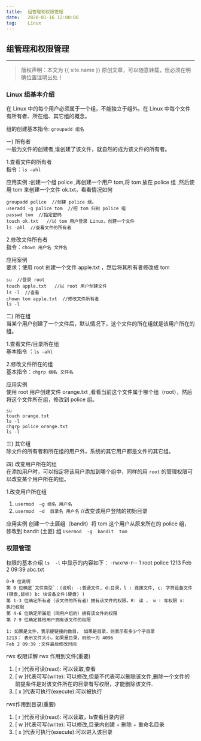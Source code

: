 ```yaml
---
title:  组管理和权限管理 
date:   2020-01-16 12:00:00
tag:    Linux
---
```


## 组管理和权限管理  

***
> 版权声明：本文为 {{ site.name }} 原创文章，可以随意转载，但必须在明确位置注明出处！

<head><link rel="stylesheet" href="../css/rouge.css"></head>

 
### Linux 组基本介绍    
在 Linux 中的每个用户必须属于一个组，不能独立于组外。在 Linux 中每个文件
有所有者、所在组、其它组的概念。  

组的创建基本指令: `groupadd 组名`

一) 所有者   
一般为文件的创建者,谁创建了该文件，就自然的成为该文件的所有者。  

1.查看文件的所有者   
指令：`ls –ahl`

应用实例 :创建一个组 police ,再创建一个用户 tom,将 tom 放在 police 组 ,然后使用 tom 来创建一个文件 ok.txt，看看情况如何
```
groupadd police  //创建 police 组。
useradd -g police tom  //把 tom 归到 police 组
passwd tom  //指定密码
touch ok.txt   //以 tom 用户登录 Linux，创建一个文件
ls -ahl  //查看文件的所有者
```

2.修改文件所有者    
指令：`chown 用户名 文件名`   

应用案例   
要求：使用 root 创建一个文件 apple.txt ，然后将其所有者修改成 tom   
```
su  //登录 root
touch apple.txt   //以 root 用户创建文件
ls -l  //查看
chown tom apple.txt  //修改文件所有者
ls -l 
```

二) 所在组     
当某个用户创建了一个文件后，默认情况下，这个文件的所在组就是该用户所在的组。    

1.查看文件/目录所在组    
基本指令 ：`ls –ahl`    

2.修改文件所在的组   
基本指令：`chgrp 组名 文件名`    

应用实例    
使用 root 用户创建文件 orange.txt ,看看当前这个文件属于哪个组（root），然后将这个文件所在组，修改到 police 组。    
```
su
touch orange.txt
ls -l
chgrp police orange.txt
ls -l
```

三) 其它组   
除文件的所有者和所在组的用户外，系统的其它用户都是文件的其它组。    

四) 改变用户所在的组   
在添加用户时，可以指定将该用户添加到哪个组中，同样的用 `root` 的管理权限可以改变某个用户所在的组。

1.改变用户所在组
 1) `usermod  –g 组名 用户名`
 2) `usermod  –d  目录名 用户名`  //改变该用户登陆的初始目录

应用实例
创建一个土匪组（bandit）将 tom 这个用户从原来所在的 police 组，修改到 bandit (土匪) 组
`Usermod  -g  bandit  tom`


### 权限管理
权限的基本介绍
`ls  -l` 中显示的内容如下：
-rwxrw-r-- 1 root police 1213 Feb 2 09:39 abc.txt
```
0-9 位说明
第 0 位确定`文件类型`：(说明: -:普通文件, d:目录，l : 连接文件, c: 字符设备文件(键盘,鼠标) b: 块设备文件(硬盘) )
第 1-3 位确定所有者（该文件的所有者）拥有该文件的权限。R: 读 ， w : 写权限 x:  执行权限  
第 4-6 位确定所属组（同用户组的）拥有该文件的权限
第 7-9 位确定其他用户拥有该文件的权限 

1: 如果是文件，表示硬链接的数目， 如果是目录，则表示有多少个子目录
1213： 表示文件大小，如果是目录，则统一为 4096
Feb 2 09:39 :文件最后修改时间
```

rwx 权限详解
rwx 作用到文件(重要)
1) [ r ]代表可读(read): 可以读取,查看
2) [ w ]代表可写(write): 可以修改,但是不代表可以删除该文件,删除一个文件的前提条件是对该文件所在的目录有写权限，才能删除该文件.
3) [ x ]代表可执行(execute):可以被执行  

rwx作用到目录(重要)
1) [ r ]代表可读(read): 可以读取，ls查看目录内容
2) [ w ]代表可写(write): 可以修改,目录内创建 + 删除 + 重命名目录
3) [ x ]代表可执行(execute):可以进入该目录  


